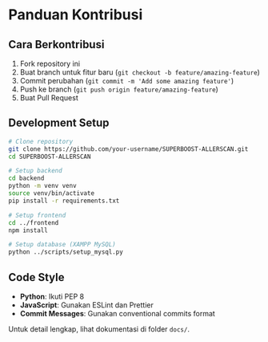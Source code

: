 # Panduan Kontribusi

## Cara Berkontribusi

1. Fork repository ini
2. Buat branch untuk fitur baru (`git checkout -b feature/amazing-feature`)
3. Commit perubahan (`git commit -m 'Add some amazing feature'`)
4. Push ke branch (`git push origin feature/amazing-feature`)
5. Buat Pull Request

## Development Setup

```bash
# Clone repository
git clone https://github.com/your-username/SUPERBOOST-ALLERSCAN.git
cd SUPERBOOST-ALLERSCAN

# Setup backend
cd backend
python -m venv venv
source venv/bin/activate
pip install -r requirements.txt

# Setup frontend
cd ../frontend
npm install

# Setup database (XAMPP MySQL)
python ../scripts/setup_mysql.py
```

## Code Style

- **Python**: Ikuti PEP 8
- **JavaScript**: Gunakan ESLint dan Prettier
- **Commit Messages**: Gunakan conventional commits format

Untuk detail lengkap, lihat dokumentasi di folder `docs/`.
